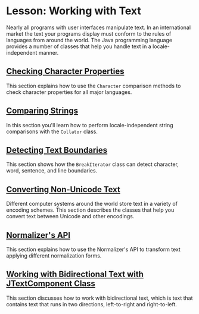 
# Lesson: Working with Text

Nearly all programs with user interfaces manipulate text. In an international market the text your programs display must conform to the rules of languages from around the world. The Java programming language provides a number of classes that help you handle text in a locale-independent manner.

## [Checking Character Properties](charintro.html)

This section explains how to use the `Character` comparison methods to check character properties for all major languages.

## [Comparing Strings](collationintro.html)

In this section you'll learn how to perform locale-independent string comparisons with the `Collator` class.

## [Detecting Text Boundaries](boundaryintro.html)

This section shows how the `BreakIterator` class can detect character, word, sentence, and line boundaries.

## [Converting Non-Unicode Text](convertintro.html)

Different computer systems around the world store text in a variety of encoding schemes. This section describes the classes that help you convert text between Unicode and other encodings.

## [Normalizer's API](normalizerapi.html)

This section explains how to use the Normalizer's API to transform text applying different normalization forms.

## [Working with Bidirectional Text with JTextComponent Class](bidi.html)

This section discusses how to work with bidirectional text, which is text that contains text that runs in two directions, left-to-right and right-to-left.
